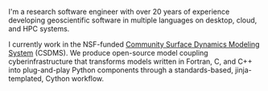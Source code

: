 <div id="inner_content">

I'm a research software engineer with over 20 years of experience
developing geoscientific software
in multiple languages on desktop, cloud, and HPC systems.

I currently work in the NSF-funded
[Community Surface Dynamics Modeling System](https://csdms.colorado.edu) (CSDMS).
We produce open-source model coupling cyberinfrastructure
that transforms models written in Fortran, C, and C++ into
plug-and-play Python components through a standards-based, jinja-templated, Cython workflow.

</div>

